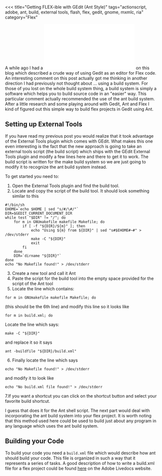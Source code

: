 <<<
title="Getting FLEX-ible with GEdit (Ant Style)"
tags="actionscript, adobe, ant, build, external tools, flash, flex, gedit, gnome, mxmlc, ria"
category="Flex"
>>>
A while ago I had a ![post](../2008/12/22/getting-flex-ible-with-gedit.html) 
on this blog which
described a crude way of using Gedit as an editor for Flex code. An interesting
comment on this post actually got me thinking in another direction I had previously not
thought about ... using a build system. For those of you lost on the whole build
system thing, a build system is simply a software which helps you to build
source code in an "easier" way. This particular comment actually recommended the
use of the ant build system. After a little research and some playing around
with Gedit, Ant and Flex I kind of figured out this simple way to build flex
projects in Gedit using Ant.
<!--more-->

## Setting up External Tools
If you have read my previous post you would realize that it took advantage of
the External Tools plugin which comes with GEdit. What makes this one even
interesting is the fact that the new approach is going to take an external tools
script (the build script) which ships with the GEdit External Tools plugin and
modify a few lines here and there to get it to work. The build script is written
for the make build system so we are just going to modify it to recognize the ant
build system instead.

To get started you need to:

1. Open the External Tools plugin and find the build tool.
2. Locate and copy the script of the build tool. It should look something
similar to this  
````
#!/bin/sh
EHOME=`echo $HOME | sed "s/#/\#/"`
DIR=$GEDIT_CURRENT_DOCUMENT_DIR
while test "$DIR" != "/"; do
    for m in GNUmakefile makefile Makefile; do
        if [ -f "${DIR}/${m}" ]; then
            echo "Using ${m} from ${DIR}" | sed "s#$EHOME#~#" > /dev/stderr
            make -C "${DIR}"
            exit
        fi
    done
    DIR=`dirname "${DIR}"`
done
echo "No Makefile found!" > /dev/stderr
````
3. Create a new tool and call it Ant
4. Paste the script for the build tool into the empty space provided for the
script of the Ant tool
5. Locate the line which contains:  
````
for m in GNUmakefile makefile Makefile; do
````
(this should be the 6th line) and modify this line so it looks like
````
for m in build.xml; do
````
Locate the line which says:
````
make -C "${DIR}"
````
and replace it so it says
````
ant -buildfile "${DIR}/build.xml"
````

6. Finally locate the line which says
````
echo "No Makefile found!" > /dev/stderr
````
and modify it to look like
````
echo "No build.xml file found!" > /dev/stderr
````

7.If you want a shortcut you can click on the shortcut button and select your
favorite build shortcut.

I guess that does it for the Ant shell script. The next part would deal with
incorporating the ant build system into your flex project. It is worth noting
that this method used here could be used to build just about any program in any
language which uses the ant build system.

## Building your Code
To build your code you need a <code>build.xml</code> file which would describe
how ant should build your code. This file is organized in such a way that it
represents a series of tasks. A good description of how to write a build.xml
file for a flex project could be found [here](http://livedocs.adobe.com/flex/3/html/help.html?content=anttasks_3.html) 
on the Adobe Livedocs website.

